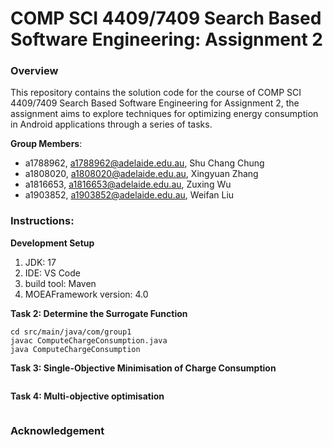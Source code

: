 # COMP SCI 4409/7409 Search Based Software Engineering: Assignment 2

### Overview
This repository contains the solution code for the course of COMP SCI 4409/7409 Search Based Software Engineering for Assignment 2, the assignment aims to explore techniques for optimizing energy consumption in Android applications through a series of tasks.

**Group Members**:
* a1788962, a1788962@adelaide.edu.au, Shu Chang Chung
* a1808020, a1808020@adelaide.edu.au, Xingyuan Zhang
* a1816653, a1816653@adelaide.edu.au, Zuxing Wu
* a1903852, a1903852@adelaide.edu.au, Weifan Liu

### Instructions:
**Development Setup**
1. JDK: 17
2. IDE: VS Code
3. build tool: Maven
4. MOEAFramework version: 4.0

**Task 2: Determine the Surrogate Function**
```console
cd src/main/java/com/group1
javac ComputeChargeConsumption.java
java ComputeChargeConsumption
```

**Task 3: Single-Objective Minimisation of Charge Consumption**
```console

```

**Task 4: Multi-objective optimisation**
```console

```

### Acknowledgement
